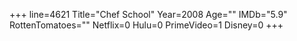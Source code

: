 +++
line=4621
Title="Chef School"
Year=2008
Age=""
IMDb="5.9"
RottenTomatoes=""
Netflix=0
Hulu=0
PrimeVideo=1
Disney=0
+++


